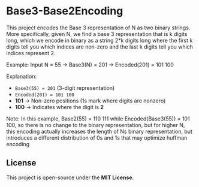 # Base3-Base2Encoding
This project encodes the Base 3 representation of N as two binary strings.
More specifically, given N,  we find a base 3 representation that is k digits long, which we encode in binary as a string 2*k digits long where the first k digits tell you which indices are non-zero and the last k digits tell you which indices represent 2.

Example: Input N = 55 -> Base3(N) = 201 -> Encoded(201) = 101 100

Explanation:  
- `Base3(55) = 201` (3-digit representation)  
- `Encoded(201) = 101 100`  
- **101** → Non-zero positions (1s mark where digits are nonzero)  
- **100** → Indicates where the digit is **2**

Note:   In this example, Base2(55) = 110 111   while Encoded(Base3(55)) = 101 100,   so there is no change to the binary representation, but for higher N, this encoding actually increases the length of Ns binary representation, but introduces a different distribution of 0s and 1s that may optimize huffman encoding

  
## License  
This project is open-source under the **MIT License**.
